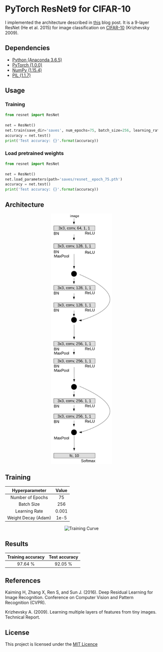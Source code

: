 # PyTorch ResNet9 for CIFAR-10

I implemented the architecture described in [this](https://myrtle.ai/learn/how-to-train-your-resnet-4-architecture/) blog post. It is a 9-layer ResNet (He et al. 2015) for image classification on [CIFAR-10](https://www.cs.toronto.edu/~kriz/cifar.html) (Krizhevsky 2009).

## Dependencies
* [Python (Anaconda 3.6.5)](https://anaconda.org/)
* [PyTorch (1.0.0)](https://pytorch.org/) 
* [NumPy (1.15.4)](http://www.numpy.org/) 
* [PIL (1.1.7)](https://pillow.readthedocs.io/en/stable/)


## Usage

### Training

```python
from resnet import ResNet

net = ResNet()
net.train(save_dir='saves', num_epochs=75, batch_size=256, learning_rate=0.001, verbose=True)
accuracy = net.test()
print('Test accuracy: {}'.format(accuracy))
```

### Load pretrained weights

```python
from resnet import ResNet

net = ResNet()
net.load_parameters(path='saves/resnet__epoch_75.pth')
accuracy = net.test()
print('Test accuracy: {}'.format(accuracy))
```

## Architecture

<p align="center">
  <img src="img/resnet_architecture.jpg" width="200px" title="Resnet Architecture">
</p>

## Training

|     Hyperparameter     |    Value   |
|          :---:         |    :---:   |  
|    Number of Epochs    |     75     |
|      Batch Size        |     256    |
|     Learning Rate      |    0.001   |
|   Weight Decay (Adam)  |    1e-5    |



<p align="center">
  <img src="img/training_curve.jpg" width="500px" title="Training Curve">
</p>

## Results

| Training accuracy | Test accuracy |
|       :---:       |     :---:     |
|      97.64 %      |    92.05 %    |

## References
Kaiming H, Zhang X, Ren S, and Sun J. (2016). Deep Residual Learning for Image Recognition. Conference on Computer Vision and Pattern Recognition (CVPR).

Krizhevsky A. (2009). Learning multiple layers of features from tiny images. Technical Report.

## License
This project is licensed under the [MIT Licence](https://choosealicense.com/licenses/mit/)
